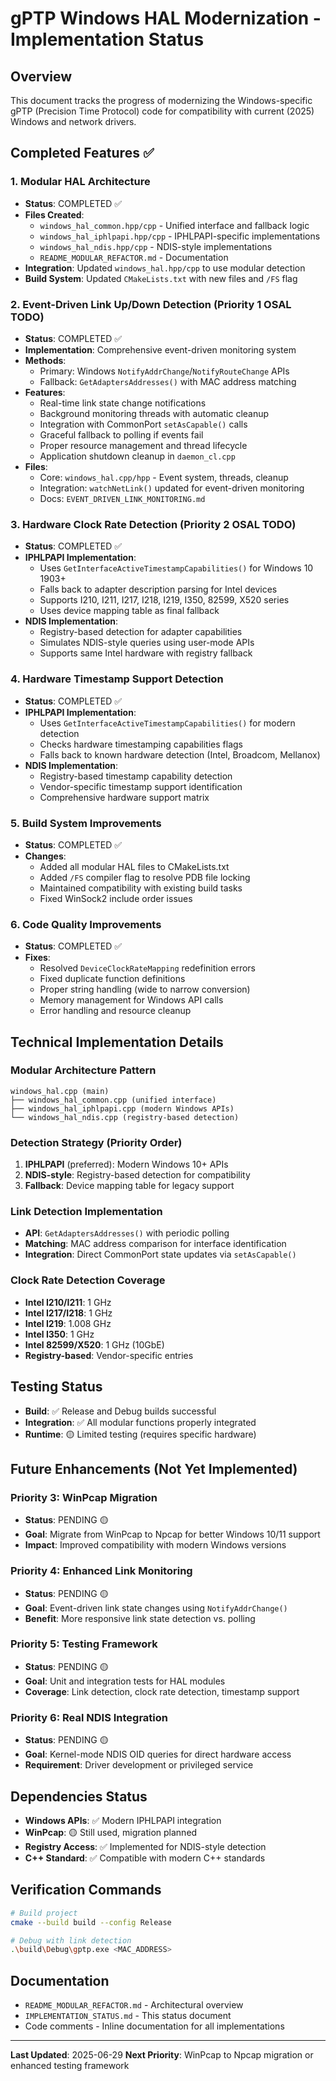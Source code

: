 # gPTP Windows HAL Modernization - Implementation Status

## Overview
This document tracks the progress of modernizing the Windows-specific gPTP (Precision Time Protocol) code for compatibility with current (2025) Windows and network drivers.

## Completed Features ✅

### 1. Modular HAL Architecture
- **Status**: COMPLETED ✅
- **Files Created**:
  - `windows_hal_common.hpp/cpp` - Unified interface and fallback logic
  - `windows_hal_iphlpapi.hpp/cpp` - IPHLPAPI-specific implementations
  - `windows_hal_ndis.hpp/cpp` - NDIS-style implementations
  - `README_MODULAR_REFACTOR.md` - Documentation
- **Integration**: Updated `windows_hal.hpp/cpp` to use modular detection
- **Build System**: Updated `CMakeLists.txt` with new files and `/FS` flag

### 2. Event-Driven Link Up/Down Detection (Priority 1 OSAL TODO)
- **Status**: COMPLETED ✅
- **Implementation**: Comprehensive event-driven monitoring system
- **Methods**:
  - Primary: Windows `NotifyAddrChange`/`NotifyRouteChange` APIs
  - Fallback: `GetAdaptersAddresses()` with MAC address matching
- **Features**:
  - Real-time link state change notifications
  - Background monitoring threads with automatic cleanup
  - Integration with CommonPort `setAsCapable()` calls
  - Graceful fallback to polling if events fail
  - Proper resource management and thread lifecycle
  - Application shutdown cleanup in `daemon_cl.cpp`
- **Files**: 
  - Core: `windows_hal.cpp/hpp` - Event system, threads, cleanup
  - Integration: `watchNetLink()` updated for event-driven monitoring
  - Docs: `EVENT_DRIVEN_LINK_MONITORING.md`

### 3. Hardware Clock Rate Detection (Priority 2 OSAL TODO)
- **Status**: COMPLETED ✅
- **IPHLPAPI Implementation**:
  - Uses `GetInterfaceActiveTimestampCapabilities()` for Windows 10 1903+
  - Falls back to adapter description parsing for Intel devices
  - Supports I210, I211, I217, I218, I219, I350, 82599, X520 series
  - Uses device mapping table as final fallback
- **NDIS Implementation**:
  - Registry-based detection for adapter capabilities
  - Simulates NDIS-style queries using user-mode APIs
  - Supports same Intel hardware with registry fallback

### 4. Hardware Timestamp Support Detection
- **Status**: COMPLETED ✅
- **IPHLPAPI Implementation**:
  - Uses `GetInterfaceActiveTimestampCapabilities()` for modern detection
  - Checks hardware timestamping capabilities flags
  - Falls back to known hardware detection (Intel, Broadcom, Mellanox)
- **NDIS Implementation**:
  - Registry-based timestamp capability detection
  - Vendor-specific timestamp support identification
  - Comprehensive hardware support matrix

### 5. Build System Improvements
- **Status**: COMPLETED ✅
- **Changes**:
  - Added all modular HAL files to CMakeLists.txt
  - Added `/FS` compiler flag to resolve PDB file locking
  - Maintained compatibility with existing build tasks
  - Fixed WinSock2 include order issues

### 6. Code Quality Improvements
- **Status**: COMPLETED ✅
- **Fixes**:
  - Resolved `DeviceClockRateMapping` redefinition errors
  - Fixed duplicate function definitions
  - Proper string handling (wide to narrow conversion)
  - Memory management for Windows API calls
  - Error handling and resource cleanup

## Technical Implementation Details

### Modular Architecture Pattern
```
windows_hal.cpp (main)
├── windows_hal_common.cpp (unified interface)
├── windows_hal_iphlpapi.cpp (modern Windows APIs)  
└── windows_hal_ndis.cpp (registry-based detection)
```

### Detection Strategy (Priority Order)
1. **IPHLPAPI** (preferred): Modern Windows 10+ APIs
2. **NDIS-style**: Registry-based detection for compatibility
3. **Fallback**: Device mapping table for legacy support

### Link Detection Implementation
- **API**: `GetAdaptersAddresses()` with periodic polling
- **Matching**: MAC address comparison for interface identification
- **Integration**: Direct CommonPort state updates via `setAsCapable()`

### Clock Rate Detection Coverage
- **Intel I210/I211**: 1 GHz
- **Intel I217/I218**: 1 GHz  
- **Intel I219**: 1.008 GHz
- **Intel I350**: 1 GHz
- **Intel 82599/X520**: 1 GHz (10GbE)
- **Registry-based**: Vendor-specific entries

## Testing Status
- **Build**: ✅ Release and Debug builds successful
- **Integration**: ✅ All modular functions properly integrated
- **Runtime**: 🟡 Limited testing (requires specific hardware)

## Future Enhancements (Not Yet Implemented)

### Priority 3: WinPcap Migration
- **Status**: PENDING 🟡
- **Goal**: Migrate from WinPcap to Npcap for better Windows 10/11 support
- **Impact**: Improved compatibility with modern Windows versions

### Priority 4: Enhanced Link Monitoring  
- **Status**: PENDING 🟡
- **Goal**: Event-driven link state changes using `NotifyAddrChange()`
- **Benefit**: More responsive link state detection vs. polling

### Priority 5: Testing Framework
- **Status**: PENDING 🟡
- **Goal**: Unit and integration tests for HAL modules
- **Coverage**: Link detection, clock rate detection, timestamp support

### Priority 6: Real NDIS Integration
- **Status**: PENDING 🟡  
- **Goal**: Kernel-mode NDIS OID queries for direct hardware access
- **Requirement**: Driver development or privileged service

## Dependencies Status
- **Windows APIs**: ✅ Modern IPHLPAPI integration
- **WinPcap**: 🟡 Still used, migration planned
- **Registry Access**: ✅ Implemented for NDIS-style detection
- **C++ Standard**: ✅ Compatible with modern C++ standards

## Verification Commands
```bash
# Build project
cmake --build build --config Release

# Debug with link detection
.\build\Debug\gptp.exe <MAC_ADDRESS>
```

## Documentation
- `README_MODULAR_REFACTOR.md` - Architectural overview
- `IMPLEMENTATION_STATUS.md` - This status document
- Code comments - Inline documentation for all implementations

---
**Last Updated**: 2025-06-29
**Next Priority**: WinPcap to Npcap migration or enhanced testing framework
